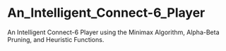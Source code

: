 # An_Intelligent_Connect-6_Player
 An Intelligent Connect-6 Player using the Minimax Algorithm, Alpha-Beta Pruning,  and Heuristic Functions. 
